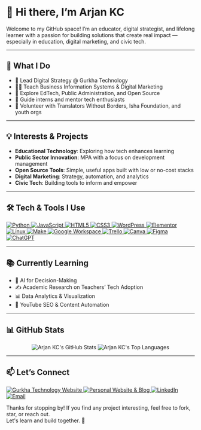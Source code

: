 # 👋 Hi there, I’m Arjan KC

Welcome to my GitHub space! I’m an educator, digital strategist, and lifelong learner with a passion for building solutions that create real impact — especially in education, digital marketing, and civic tech.

---

## 🔧 What I Do

- 🚀 Lead Digital Strategy @ Gurkha Technology  
- 👨‍🏫 Teach Business Information Systems & Digital Marketing  
- 🧪 Explore EdTech, Public Administration, and Open Source  
- 🌱 Guide interns and mentor tech enthusiasts  
- 🤝 Volunteer with Translators Without Borders, Isha Foundation, and youth orgs  

---

## 💡 Interests & Projects

- **Educational Technology**: Exploring how tech enhances learning  
- **Public Sector Innovation**: MPA with a focus on development management  
- **Open Source Tools**: Simple, useful apps built with low or no-cost stacks  
- **Digital Marketing**: Strategy, automation, and analytics  
- **Civic Tech**: Building tools to inform and empower  

---

## 🛠️ Tech & Tools I Use

<p align="left">
    <a href="https://www.python.org/" target="_blank" rel="noreferrer">
        <img src="https://img.shields.io/badge/Python-3776AB?style=for-the-badge&logo=python&logoColor=white" alt="Python">
    </a>
    <a href="https://developer.mozilla.org/en-US/docs/Web/JavaScript" target="_blank" rel="noreferrer">
        <img src="https://img.shields.io/badge/JavaScript-F7DF1E?style=for-the-badge&logo=javascript&logoColor=black" alt="JavaScript">
    </a>
    <a href="https://www.w3.org/html/" target="_blank" rel="noreferrer">
        <img src="https://img.shields.io/badge/HTML5-E34F26?style=for-the-badge&logo=html5&logoColor=white" alt="HTML5">
    </a>
    <a href="https://www.w3schools.com/css/" target="_blank" rel="noreferrer">
        <img src="https://img.shields.io/badge/CSS3-1572B6?style=for-the-badge&logo=css3&logoColor=white" alt="CSS3">
    </a>
    <a href="https://wordpress.org/" target="_blank" rel="noreferrer">
        <img src="https://img.shields.io/badge/WordPress-21759B?style=for-the-badge&logo=wordpress&logoColor=white" alt="WordPress">
    </a>
    <a href="https://elementor.com/" target="_blank" rel="noreferrer">
        <img src="https://img.shields.io/badge/Elementor-92003B?style=for-the-badge&logo=elementor&logoColor=white" alt="Elementor">
    </a>
    <a href="https://www.linux.org/" target="_blank" rel="noreferrer">
        <img src="https://img.shields.io/badge/Linux-FCC624?style=for-the-badge&logo=linux&logoColor=black" alt="Linux">
    </a>
    <a href="https://www.make.com/" target="_blank" rel="noreferrer">
        <img src="https://img.shields.io/badge/Make-000000?style=for-the-badge&logo=make&logoColor=white" alt="Make">
    </a>
    <a href="https://workspace.google.com/" target="_blank" rel="noreferrer">
        <img src="https://img.shields.io/badge/Google_Workspace-4285F4?style=for-the-badge&logo=google&logoColor=white" alt="Google Workspace">
    </a>
    <a href="https://www.trello.com/" target="_blank" rel="noreferrer">
        <img src="https://img.shields.io/badge/Trello-0052CC?style=for-the-badge&logo=trello&logoColor=white" alt="Trello">
    </a>
    <a href="https://www.canva.com/" target="_blank" rel="noreferrer">
        <img src="https://img.shields.io/badge/Canva-00C4CC?style=for-the-badge&logo=canva&logoColor=white" alt="Canva">
    </a>
    <a href="https://www.figma.com/" target="_blank" rel="noreferrer">
        <img src="https://img.shields.io/badge/Figma-F24E1E?style=for-the-badge&logo=figma&logoColor=white" alt="Figma">
    </a>
    <a href="https://openai.com/chatgpt/" target="_blank" rel="noreferrer">
        <img src="https://img.shields.io/badge/ChatGPT-74AA9C?style=for-the-badge&logo=openai&logoColor=white" alt="ChatGPT">
    </a>
</p>  

---

## 📚 Currently Learning

- 🧠 AI for Decision-Making  
- ✍️ Academic Research on Teachers’ Tech Adoption  
- 📊 Data Analytics & Visualization  
- 🎥 YouTube SEO & Content Automation  

---

## 📊 GitHub Stats

<p align="center">
    <img src="https://github-readme-stats.vercel.app/api?username=arjankc&show_icons=true&theme=radical" alt="Arjan KC's GitHub Stats"/>
    <img src="https://github-readme-stats.vercel.app/api/top-langs/?username=arjankc&layout=compact&theme=radical" alt="Arjan KC's Top Languages"/>
</p>

---

## 📫 Let’s Connect

<p align="left">
    <a href="https://gurkhatechnology.com" target="_blank" rel="noreferrer">
        <img src="https://img.shields.io/badge/Website-Gurkha_Technology-blue?style=for-the-badge&logo=google-chrome&logoColor=white" alt="Gurkha Technology Website">
    </a>
    <a href="http://arjankc.com.np/" target="_blank" rel="noreferrer">
        <img src="https://img.shields.io/badge/Website-Personal_Blog-red?style=for-the-badge&logo=blogger&logoColor=white" alt="Personal Website & Blog">
    </a>
    <a href="https://www.linkedin.com/in/arjankc" target="_blank" rel="noreferrer">
        <img src="https://img.shields.io/badge/LinkedIn-0077B5?style=for-the-badge&logo=linkedin&logoColor=white" alt="LinkedIn">
    </a>
    <a href="mailto:arjankc@gmail.com" target="_blank" rel="noreferrer">
        <img src="https://img.shields.io/badge/Email-D14836?style=for-the-badge&logo=gmail&logoColor=white" alt="Email">
    </a>
</p>

Thanks for stopping by! If you find any project interesting, feel free to fork, star, or reach out.  
Let's learn and build together. 🚀
